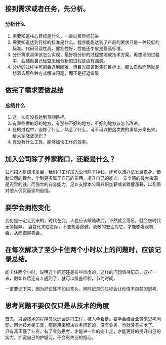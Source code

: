 ## 接到需求或者任务，先分析。

### 分析什么
1. 需要知道核心目标是什么，一直向着目标前进
2. 需要知道达到目标的标准是什么。程序能跑达到了产品的要求只是一种较低的标准。代码可读性高，健壮性好，性能还牛皮是最高标准。
3. 分析需求具体该怎么实现，最好将分析的过程整理成技术方案。再整理的过程中，会辅助自己检查思维分析的过程是否有漏洞。
4. 分析的过程中可能会遇到困难，但目光应该聚焦在目标上，那么自然而然就是想着去用各种方式解决问题，而不是打退堂鼓


## 做完了需求要做总结
### 总结什么
1. 这一次有没有达到预期目标。
2. 有哪些做的好的地方，有那些不好的地方，不好的地方该怎么改进。
3. 在的过程中，锻炼了什么，熟悉了什么，可不可以把这次做的事情分享出来，给大家涨涨见识？
4. 有没有什么工具，能够加快工作的效率。


## 加入公司除了养家糊口，还能是什么？
公司招人是谋求发展，我们打工仔加入公司除了挣钱，还可以想办法发展自身，借助公司的舞台，学到更多属于自己的东西，提升自己的能力。
安全感的最大来源是兜里的钱，而强大的自身能力，足以支撑本公司升职加薪或者跳槽涨薪，以及面对他人侃侃而谈的自信。

## 要学会拥抱变化
变化是一定会到来的，时代在变，人也应该跟随改变，不然就会落伍，就会被时代无情抛弃。
当变化来临之际，不要想着逃避，勇敢的去面对它，才能够发现机会，从而把握机会。

## 在每次解决了至少卡住两个小时以上的问题时，应该记录总结。
能卡住两个小时，说明这个问题还是有些难度的，这样的问题值得记录，这样一来，假如以后还有人遇到了，就可以借鉴经验，节约时间。

一定要记下来，因为好记性不如烂笔头。同时记录的过程会让你情不自禁的思考。

## 思考问题不要仅仅只是从技术的角度
首先，只会技术的程序员永远会是打工仔，被人牵着走。要学会结合业务来思考问题，因为技术是工具，都是用来解决业务问题的，没有业务，也就没有技术了。
只有真正懂了业务，有了业务思考，才能进一步的向上走，才能更好的提升自己的实力，扩宽自己的护城河，不会有失业的担心。


